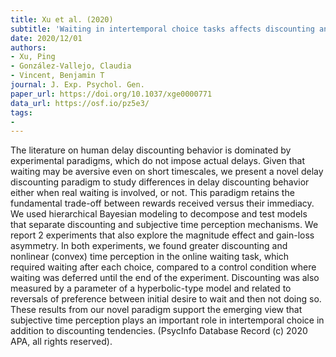 ```yaml
---
title: Xu et al. (2020)
subtitle: 'Waiting in intertemporal choice tasks affects discounting and subjective time perception'
date: 2020/12/01
authors:
- Xu, Ping
- González-Vallejo, Claudia
- Vincent, Benjamin T
journal: J. Exp. Psychol. Gen.
paper_url: https://doi.org/10.1037/xge0000771
data_url: https://osf.io/pz5e3/
tags:
- 
---
```


The literature on human delay discounting behavior is dominated by experimental paradigms, which do not impose actual delays. Given that waiting may be aversive even on short timescales, we present a novel delay discounting paradigm to study differences in delay discounting behavior either when real waiting is involved, or not. This paradigm retains the fundamental trade-off between rewards received versus their immediacy. We used hierarchical Bayesian modeling to decompose and test models that separate discounting and subjective time perception mechanisms. We report 2 experiments that also explore the magnitude effect and gain-loss asymmetry. In both experiments, we found greater discounting and nonlinear (convex) time perception in the online waiting task, which required waiting after each choice, compared to a control condition where waiting was deferred until the end of the experiment. Discounting was also measured by a parameter of a hyperbolic-type model and related to reversals of preference between initial desire to wait and then not doing so. These results from our novel paradigm support the emerging view that subjective time perception plays an important role in intertemporal choice in addition to discounting tendencies. (PsycInfo Database Record (c) 2020 APA, all rights reserved).
